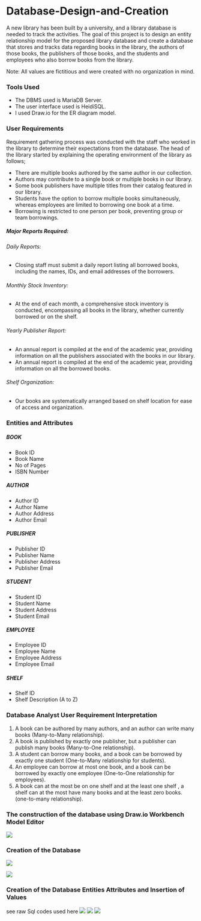 # Database-Design-and-Creation
A new library has been built by a university, and a library database is needed to track the activities. The goal of this project is to design an entity relationship model for the proposed library database and create a database that stores and tracks data regarding books in the library, the authors of those books, the publishers of those books, and the students and employees who also borrow books from the library.

Note: All values are fictitious and were created with no organization in mind.

### Tools Used
- The DBMS used is MariaDB Server.
- The user interface used is HeidiSQL.
- I used Draw.io for the ER diagram model.

### User Requirements 
Requirement gathering process was conducted with the staff who worked in the library to determine their expectations from the database. 
The head of the library started by explaining the operating environment of the library as follows;
- There are multiple books authored by the same author in our collection.
- Authors may contribute to a single book or multiple books in our library.
- Some book publishers have multiple titles from their catalog featured in our library.
- Students have the option to borrow multiple books simultaneously, whereas employees are limited to borrowing one book at a time.
- Borrowing is restricted to one person per book, preventing group or team borrowings.

##### Major Reports Required:
###### Daily Reports:
- Closing staff must submit a daily report listing all borrowed books, including the names, IDs, and email addresses of the borrowers.
  
###### Monthly Stock Inventory:
- At the end of each month, a comprehensive stock inventory is conducted, encompassing all books in the library, whether currently borrowed or on the shelf.
  
###### Yearly Publisher Report:
- An annual report is compiled at the end of the academic year, providing information on all the publishers associated with the books in our library.
- An annual report is compiled at the end of the academic year, providing information on all the borrowed books.

###### Shelf Organization:
- Our books are systematically arranged based on shelf location for ease of access and organization.

### Entities and Attributes 
##### BOOK
- Book ID
- Book Name
- No of Pages
- ISBN Number
##### AUTHOR
- Author ID
- Author Name
- Author Address
- Author Email 
##### PUBLISHER
- Publisher ID
- Publisher Name
- Publisher Address
- Publisher Email 
##### STUDENT
- Student ID
- Student Name
- Student Address
- Student Email
##### EMPLOYEE
- Employee ID
- Employee Name
- Employee Address
- Employee Email
##### SHELF
- Shelf ID
- Shelf Description (A to Z)

### Database Analyst User Requirement Interpretation
1. A book can be authored by many authors, and an author can write many books (Many-to-Many relationship).
2. A book is published by exactly one publisher, but a publisher can publish many books (Many-to-One relationship).
3. A student can borrow many books, and a book can be borrowed by exactly one student (One-to-Many relationship for students).
4. An employee can borrow at most one book, and a book can be borrowed by exactly one employee (One-to-One relationship for employees).
5. A book can at the most be on one shelf and at the least one shelf , a shelf can at the most have many books and at the least zero books. (one-to-many relationship).

### The construction of the database using Draw.io Workbench Model Editor
![](LibraryDatabaseERDiagram2.jpg)

### Creation of the Database
![](1.PNG)

![](2_.PNG)



### Creation of the Database Entities Attributes and Insertion of Values
see raw Sql codes used here
![](6.PNG)
![](7.PNG)
![](8.PNG)
